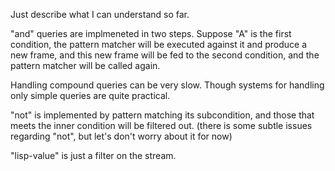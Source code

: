 Just describe what I can understand so far.

"and" queries are implmeneted in two steps.
Suppose "A" is the first condition, the pattern matcher
will be executed against it and produce a new frame,
and this new frame will be fed to the second condition,
and the pattern matcher will be called again.

Handling compound queries can be very slow.
Though systems for handling only simple
queries are quite practical.

"not" is implemented by pattern matching its subcondition,
and those that meets the inner condition will be filtered out.
(there is some subtle issues regarding "not", but let's don't worry
about it for now)

"lisp-value" is just a filter on the stream.
